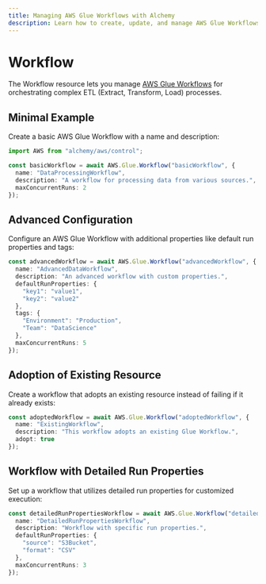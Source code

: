 ```yaml
---
title: Managing AWS Glue Workflows with Alchemy
description: Learn how to create, update, and manage AWS Glue Workflows using Alchemy Cloud Control.
---
```


# Workflow

The Workflow resource lets you manage [AWS Glue Workflows](https://docs.aws.amazon.com/glue/latest/userguide/) for orchestrating complex ETL (Extract, Transform, Load) processes.

## Minimal Example

Create a basic AWS Glue Workflow with a name and description:

```ts
import AWS from "alchemy/aws/control";

const basicWorkflow = await AWS.Glue.Workflow("basicWorkflow", {
  name: "DataProcessingWorkflow",
  description: "A workflow for processing data from various sources.",
  maxConcurrentRuns: 2
});
```

## Advanced Configuration

Configure an AWS Glue Workflow with additional properties like default run properties and tags:

```ts
const advancedWorkflow = await AWS.Glue.Workflow("advancedWorkflow", {
  name: "AdvancedDataWorkflow",
  description: "An advanced workflow with custom properties.",
  defaultRunProperties: {
    "key1": "value1",
    "key2": "value2"
  },
  tags: {
    "Environment": "Production",
    "Team": "DataScience"
  },
  maxConcurrentRuns: 5
});
```

## Adoption of Existing Resource

Create a workflow that adopts an existing resource instead of failing if it already exists:

```ts
const adoptedWorkflow = await AWS.Glue.Workflow("adoptedWorkflow", {
  name: "ExistingWorkflow",
  description: "This workflow adopts an existing Glue Workflow.",
  adopt: true
});
```

## Workflow with Detailed Run Properties

Set up a workflow that utilizes detailed run properties for customized execution:

```ts
const detailedRunPropertiesWorkflow = await AWS.Glue.Workflow("detailedRunPropertiesWorkflow", {
  name: "DetailedRunPropertiesWorkflow",
  description: "Workflow with specific run properties.",
  defaultRunProperties: {
    "source": "S3Bucket",
    "format": "CSV"
  },
  maxConcurrentRuns: 3
});
```